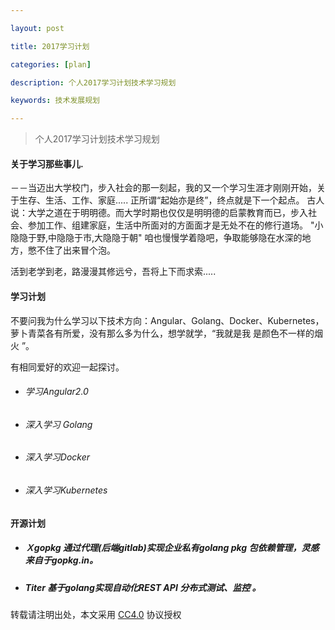 ```yaml
---

layout: post

title: 2017学习计划

categories: [plan]

description: 个人2017学习计划技术学习规划

keywords: 技术发展规划

---
```


> 个人2017学习计划技术学习规划

#### 关于学习那些事儿.

－－当迈出大学校门，步入社会的那一刻起，我的又一个学习生涯才刚刚开始，关于生存、生活、工作、家庭..... 正所谓“起始亦是终”，终点就是下一个起点。
古人说：大学之道在于明明德。而大学时期也仅仅是明明德的启蒙教育而已，步入社会、参加工作、组建家庭，生活中所面对的方面面才是无处不在的修行道场。
"小隐隐于野,中隐隐于市,大隐隐于朝" 咱也慢慢学着隐吧，争取能够隐在水深的地方，憋不住了出来冒个泡。

活到老学到老，路漫漫其修远兮，吾将上下而求索.....

#### 学习计划

不要问我为什么学习以下技术方向：Angular、Golang、Docker、Kubernetes，萝卜青菜各有所爱，没有那么多为什么，想学就学，“我就是我 是颜色不一样的烟火 ”。

有相同爱好的欢迎一起探讨。

 - ###### 学习Angular2.0
 - ###### 深入学习 Golang
 - ###### 深入学习Docker
 - ###### 深入学习Kubernetes

#### 开源计划

 - ##### Ｘgopkg 通过代理(后端gitlab)实现企业私有golang pkg 包依赖管理，灵感来自于gopkg.in。
 - ##### Titer 基于golang实现自动化REST API 分布式测试、监控 。

 转载请注明出处，本文采用 [CC4.0](http://creativecommons.org/licenses/by-nc-nd/4.0/) 协议授权


